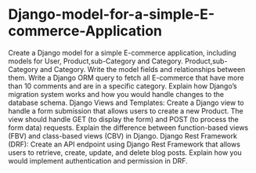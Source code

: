 # Django-model-for-a-simple-E-commerce-Application
Create a Django model for a simple E-commerce application, including models for User, Product,sub-Category and Category. Product,sub-Category and Category. Write the model fields and relationships between them. 
Write a Django ORM query to fetch all E-commerce that have more than 10 comments and are in a specific category.
Explain how Django’s migration system works and how you would handle changes to the database schema.
Django Views and Templates:
Create a Django view to handle a form submission that allows users to create a new Product.
The view should handle GET (to display the form) and POST (to process the form data) requests.
Explain the difference between function-based views (FBV) and class-based views (CBV) in Django.
Django Rest Framework (DRF):
Create an API endpoint using Django Rest Framework that allows users to retrieve, create, update, and delete blog posts.
Explain how you would implement authentication and permission in DRF.
